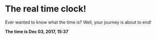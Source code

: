 # The real time clock!

Ever wanted to know what the time is? Well, your journey is about to end!

**The time is Dec 03, 2017, 15:37**
